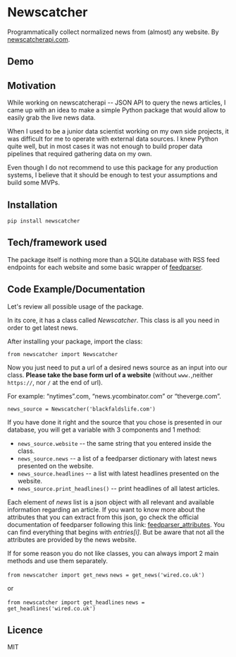 # Newscatcher
Programmatically collect normalized news from (almost) any website.
By [newscatcherapi.com][1].

## Demo


## Motivation
While working on newscatcherapi -- JSON API to query the news articles,
I came up with an idea to make a simple Python package that would allow
to easily grab the live news data. 

When I used to be a junior data scientist working on my own side projects,
it was difficult for me to operate with external data sources. I knew Python
quite well, but in most cases it was not enough to build proper data pipelines
that required gathering data on my own. 

Even though I do not recommend to use this package for any production systems, I believe that it should be enough to test your assumptions and build some MVPs.

## Installation
`pip install newscatcher`

## Tech/framework used
The package itself is nothing more than a SQLite database with 
RSS feed endpoints for each website and some basic wrapper of
[feedparser][2].

## Code Example/Documentation
Let's review all possible usage of the package. 

In its core, it has a class called *Newscatcher*. This class is all you need in order to get latest news.

After installing your package, import the class:

`from newscatcher import Newscatcher`
 
Now you just need to put a url of a desired news source as an input into our class. 
**Please take the base form url of a website** (without `www.`,neither `https://`, nor `/` at the end of url).

For example: “nytimes”.com, “news.ycombinator.com” or “theverge.com”.

`news_source = Newscatcher('blackfaldslife.com')`

If you have done it right and the source that you chose is presented in our database, you will get a variable with 3 components and 1 method:

- `news_source.website` -- the same string that you entered inside the class.
- `news_source.news` -- a list of a feedparser dictionary with latest news presented on the website. 
- `news_source.headlines` -- a list with latest headlines presented on the website.
- `news_source.print_headlines()` -- print headlines of all latest articles.

Each element of *news* list is a json object with all relevant and available information regarding an article. If you want to know more about the attributes that you can extract from this json, go check the official documentation of feedparser following this link: [feedparser\_attributes][3]. You can find everything that begins with *entries[i]*. But be aware that not all the attributes are provided by the news website. 

If for some reason you do not like classes, you can always import 2 main methods and use them separately.

`from newscatcher import get_news`
`news = get_news('wired.co.uk')`

or

`from newscatcher import get_headlines`
`news = get_headlines('wired.co.uk')`


## Licence
MIT


[1]:	%3Chttps://newscatcherapi.com/%3E
[2]:	%3Chttps://pythonhosted.org/feedparser/index.html%3E
[3]:	%3Chttps://pythonhosted.org/feedparser/reference.html%3E
